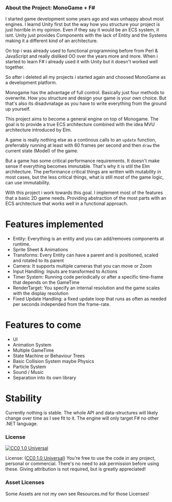 ### About the Project: MonoGame + F#

I started game development some years ago and was unhappy about most engines.
I learnd Unity first but the way how you structure your project is just horrible
in my opinion. Even if they say it would be an ECS system, it isnt. Unity
just provides Components with the lack of Entity and the Systems making
it a different kind of an architecture.

On top i was already used to functional programming before from Perl & JavaScript
and really disliked OO over the years more and more. When i started to learn F#
i already used it with Unity but it doesn't worked well together.

So after i deleted all my projects i started again and choosed MonoGame as
a development platform.

Monogame has the advantage of full control. Basically just four methods to
overwrite. How you structure and design your game is your own choice. But
that's also its disadvnatage as you have to write everything from the ground up
yourself.

This project aims to become a general engine on top of Monogame. The goal is to
provide a true ECS architecture combined with the idea MVU architecture introduced
by Elm.

A game is really nothing else as a continous calls to an `update` function,
preferrably running at least with 60 frames per second and then `draw` the
current state (Model) of the game.

But a game has some critical performance requirements. It doesn't make
sense if everything becomes immutable. That's why it is still the Elm architecture.
The performance critical things are written with mutability in most cases, but
the less critical things, what is still most of the game logic, can use immutability.

With this project i work towards this goal. I implement most of the features
that a basic 2D game needs. Providing abstraction of the most parts with an ECS
architecture that works well in a functional approach.

# Features implemented

* Entity: Everything is an entity and you can add/removes components at runtime.
* Sprite Sheet & Animations
* Transforms: Every Entity can have a parent and is positioned, scaled and rotated to its parent
* Camera: It supports multiple cameras that you can move or Zoom
* Input Handling: Inputs are transformed to Actions
* Timer System: Running code periodically or after a specific time-frame that depends on the GameTime
* RenderTarget: You specify an internal resolution and the game scales with the display resolution
* Fixed Update Handling: a fixed update loop that runs as often as needed per seconds independed from the frame-rate.

# Features to come

* UI
* Animation System
* Multiple GameTime
* State Machine or Behaviour Trees
* Basic Collision System maybe Physics
* Particle System
* Sound / Music
* Separation into its own library

# Stability

Currently nothing is stable. The whole API and data-structures will likely change
over time as I see fit to it. The engine will only target F# no other .NET language.

### License

[![CC0 1.0 Universal](https://licensebuttons.net/p/zero/1.0/88x31.png)](http://creativecommons.org/publicdomain/zero/1.0/)

License: ([CC0 1.0 Universal](http://creativecommons.org/publicdomain/zero/1.0/)) You're free to use the code in any project, personal or commercial. There's no need to ask permission before using these. Giving attribution is not required, but is greatly appreciated!

### Asset Licenses

Some Assets are not my own see Resources.md for those Licenses!